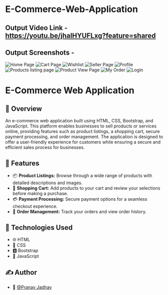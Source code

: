 # E-Commerce-Web-Application
## Output Video Link - https://youtu.be/jhaIHYUFLxg?feature=shared
## Output Screenshots -

![Home Page](https://github.com/shubhamj-26/E-Commerce-Web-Application/assets/129495808/46983a92-3b2a-4562-8208-fa2040ad467f)
![Cart Page](https://github.com/shubhamj-26/E-Commerce-Web-Application/assets/129495808/40be2778-c3c5-4a23-b6a4-939c29eaada4)
![Wishlist](https://github.com/shubhamj-26/E-Commerce-Web-Application/assets/129495808/6ba32c16-74c2-4410-b1db-26a19e1bf992)
![Seller Page](https://github.com/shubhamj-26/E-Commerce-Web-Application/assets/129495808/d6377872-aa3b-48c1-a35f-7d95bf7527c9)
![Profile](https://github.com/shubhamj-26/E-Commerce-Web-Application/assets/129495808/4783c504-472f-4079-82b8-e6e5ed3e731e)
![Products listing page](https://github.com/shubhamj-26/E-Commerce-Web-Application/assets/129495808/b5a4520b-ae4d-48f2-b6bb-41d1e59ad0a5)
![Product View Page](https://github.com/shubhamj-26/E-Commerce-Web-Application/assets/129495808/3935dfb0-c836-496c-be26-40a736af0f50)
![My Order](https://github.com/shubhamj-26/E-Commerce-Web-Application/assets/129495808/109866ec-ccf6-4c56-ab65-582014e8cb10)
![Login](https://github.com/shubhamj-26/E-Commerce-Web-Application/assets/129495808/dfaf4108-6fd0-47c9-8cd1-bb9ea5a19792)

# E-Commerce Web Application

## 🧐 Overview

An e-commerce web application built using HTML, CSS, Bootstrap, and JavaScript. This platform enables businesses to sell products or services online, providing features such as product listings, a shopping cart, secure payment processing, and order management. The application is designed to offer a user-friendly experience for customers while ensuring a secure and efficient sales process for businesses.

## 🏁 Features

- 📦 **Product Listings:** Browse through a wide range of products with detailed descriptions and images.
- 🛒 **Shopping Cart:** Add products to your cart and review your selections before making a purchase.
- 💳 **Payment Processing:** Secure payment options for a seamless checkout experience.
- 📑 **Order Management:** Track your orders and view order history.

## 🔧 Technologies Used

- 🌐 HTML
- 🎨 CSS
- 🅱️ Bootstrap
- 🚀 JavaScript

## ✍️ Author

- 👤 [@Pranav Jadhav](https://github.com/pranavjadhavps)

